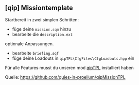 ## [qip] Missiontemplate

Startbereit in zwei simplen Schritten:
* füge deine `mission.sqm` hinzu
* bearbeite die `description.ext`

optionale Anpassungen.
* bearbeite `briefing.sqf`
* füge deine Loadouts in `qipTPL\CfgFiles\CfgLoadouts.hpp` ein

Für alle Features musst du unseren mod [qipTPL](https://github.com/quies-in-proelium/qipTPL) installiert haben

Quelle: https://github.com/quies-in-proelium/qipMissionTPL
